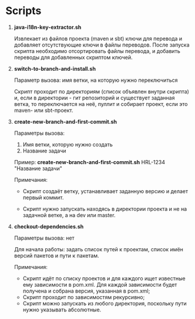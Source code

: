 # Scripts #

1. <b>java-i18n-key-extractor.sh</b>

   Извлекает из файлов проекта (maven и sbt) ключи для перевода и добавляет отсутствующие ключи
   в файлы переводов. После запуска скрипта необходимо отсортировать файлы перевода, и добавить  
   переводы для добавленных скриптом ключей.
2. <b>switch-to-branch-and-install.sh</b>

   Параметр вызова: имя ветки, на которую нужно переключиться

   Скрипт проходит по директориям (список объявлен внутри скрипта) и, если в директории - гит репозиторий
   и существует заданная ветка, то переключается на неё, пуллит и собирает проект, если это maven- или sbt-проект.    
3. <b>create-new-branch-and-first-commit.sh</b>
   
   Параметры вызова: 

   1. Имя ветки, которую нужно создать
   2. Название задачи
   
   Пример: <b>create-new-branch-and-first-commit.sh</b> HRL-1234 "Название задачи"
   
   Примечания:

   - Скрипт создаёт ветку, устанавливает заданную версию и делает первый коммит.    
   
   - Скрипт нужно запускать находясь в директории проекта и не на задачной ветке, а на dev или master.
4. <b>checkout-dependencies.sh</b>

   Параметры вызова: нет

   Для начала работы: задать список путей к проектам, список имён версий пакетов и пути к пакетам.

   Примечания:

   - Скрипт идёт по списку проектов и для каждого ищет известные ему зависимости в pom.xml. Для каждой зависимости будет получена и собрана версия, указанная в pom.xml;
   - Скрипт проходит по зависимостям рекурсивно;
   - Скрипт можно запускать из любого директория, поскольку пути нужно указывать абсолютные.
